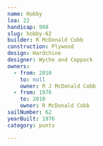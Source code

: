 ```yaml
---
name: Hobby
loa: 22
handicap: 908
slug: hobby-62
builder: R McDonald Cobb
construction: Plywood
design: Hardchine
designer: Wyche and Coppock
owners:
  - from: 2010
    to: null
    owner: R J McDonald Cobb
  - from: 1976
    to: 2010
    owner: R McDonald Cobb
sailNumber: 62
yearBuilt: 1976
category: punts

---
```

